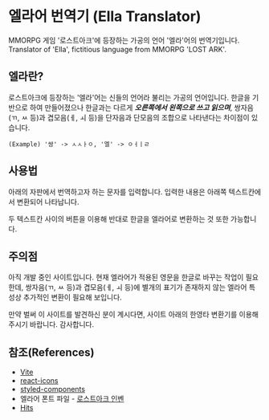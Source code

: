 # 엘라어 번역기 (Ella Translator)

MMORPG 게임 '로스트아크'에 등장하는 가공의 언어 '엘라'어의 번역기입니다.
Translator of 'Ella', fictitious language from MMORPG 'LOST ARK'.

## 엘라란?

로스트아크에 등장하는 '엘라'어는 신들의 언어라 불리는 가공의 언어입니다. 한글을 기반으로 하여 만들어졌으나 한글과는 다르게 **_오른쪽에서 왼쪽으로 쓰고 읽으며_**, 쌍자음(ㄲ, ㅆ 등)과 겹모음(ㅔ, ㅚ 등)을 단자음과 단모음의 조합으로 나타낸다는 차이점이 있습니다.

```
(Example) '쌍' -> ㅅㅅㅏㅇ, '엘' -> ㅇㅓㅣㄹ
```

## 사용법

아래의 자판에서 번역하고자 하는 문자를 입력합니다. 입력한 내용은 아래쪽 텍스트칸에서 변환되어 나타납니다.

두 텍스트칸 사이의 버튼을 이용해 반대로 한글을 엘라어로 변환하는 것 또한 가능합니다.

## 주의점

아직 개발 중인 사이트입니다.
현재 엘라어가 적용된 영문을 한글로 바꾸는 작업이 필요한데, 쌍자음(ㄲ, ㅆ 등)과 겹모음(ㅔ, ㅚ 등)에 별개의 표기가 존재하지 않는 엘라어 특성상 추가적인 변환이 필요해 보입니다.

만약 벌써 이 사이트를 발견하신 분이 계시다면, 사이트 아래의 한영타 변환기를 이용해 주시기 바랍니다. 감사합니다.

## 참조(References)

- [Vite](https://vitejs.dev/)
- [react-icons](https://github.com/react-icons/react-icons)
- [styled-components](https://styled-components.com/)
- 엘라어 폰트 파일 - [로스트아크 인벤](https://www.inven.co.kr/board/lostark/4811/4751346)
- [Hits](https://hits.seeyoufarm.com/)
